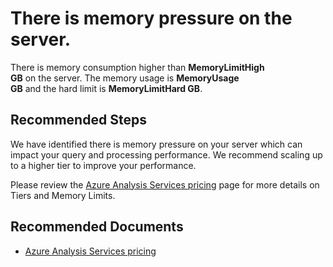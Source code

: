 <properties
	pageTitle="There is memory pressure on the server."
	description="Memory Pressure"
	infoBubbleText="There is memory pressure on the server. See details on the right."
	service="microsoft.analysisservices"
	resource="servers"
	authors="brspie"
	ms.author="brspie"
	displayOrder=""
	articleId="AnalysisServicesMemoryPressureInsight"
	diagnosticScenario="AnalysisServicesMemoryPressureInsight"
	selfHelpType="diagnostics"
	supportTopicIds="32558776"
	resourceTags=""
	productPesIds="1003281"
	cloudEnvironments="public"
/>

# There is memory pressure on the server.

<!--issueDescription-->
There is memory consumption higher than **<!--$MemoryLimitHigh-->MemoryLimitHigh<!--/$MemoryLimitHigh--> GB** on the server. The memory usage is **<!--$MemoryUsage-->MemoryUsage<!--/$MemoryUsage--> GB** and the hard limit is **<!--$MemoryLimitHard-->MemoryLimitHard<!--/$MemoryLimitHard--> GB**.
<!--/issueDescription-->

## **Recommended Steps**

We have identified there is memory pressure on your server which can impact your query and processing performance. We recommend scaling up to a higher tier to improve your performance.

Please review the [Azure Analysis Services pricing](https://azure.microsoft.com/pricing/details/analysis-services/) page for more details on Tiers and Memory Limits.

## **Recommended Documents**

* [Azure Analysis Services pricing](https://azure.microsoft.com/pricing/details/analysis-services/)



